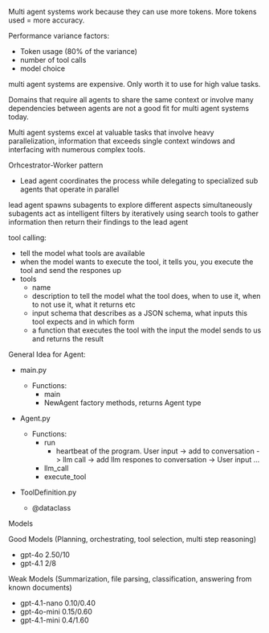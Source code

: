 Multi agent systems work because they can use more tokens. More tokens used = more accuracy.

Performance variance factors:
- Token usage (80% of the variance)
- number of tool calls
- model choice 

multi agent systems are expensive. Only worth it to use for high value tasks. 

Domains that require all agents to share the same context or involve many dependencies between agents are not a good fit for multi agent systems today.

Multi agent systems excel at valuable tasks that involve heavy parallelization, information that exceeds single context windows and interfacing with numerous complex tools. 

Orhcestrator-Worker pattern
- Lead agent coordinates the process while delegating to specialized sub agents that operate in parallel 

lead agent spawns subagents to explore different aspects simultaneously 
subagents act as intelligent filters by iteratively using search tools to gather information then return their findings to the lead agent

tool calling:
- tell the model what tools are available
- when the model wants to execute the tool, it tells you, you execute the tool and send the respones up
- tools
    - name
    - description to tell the model what the tool does, when to use it, when to not use it, what it returns etc
    - input schema that describes as a JSON schema, what inputs this tool expects and in which form
    - a function that executes the tool with the input the model sends to us and returns the result

General Idea for Agent:
- main.py
    - Functions:
        - main
        - NewAgent factory methods, returns Agent type

- Agent.py
    - Functions:
        - run
            - heartbeat of the program. User input -> add to conversation -> llm call -> add llm respones to conversation -> User input ...
        - llm_call
        - execute_tool


- ToolDefinition.py
    - @dataclass 


Models

Good Models (Planning, orchestrating, tool selection, multi step reasoning)
- gpt-4o $2.50/$10 
- gpt-4.1 $2/$8

Weak Models (Summarization, file parsing, classification, answering from known documents)
- gpt-4.1-nano $0.10/$0.40
- gpt-4o-mini $0.15/$0.60
- gpt-4.1-mini $0.4/$1.60